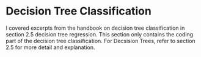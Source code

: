 # Decision Tree Classification

I covered excerpts from the handbook on decision tree classification in section 2.5 decision tree regression. This section only contains the coding part of the decision tree classification. For Decsision Trees, refer to section 2.5 for more detail and explanation. 